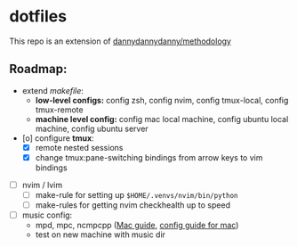 # dotfiles

This repo is an extension of [dannydannydanny/methodology](https://github.com/DannyDannyDanny/methodology/)


## Roadmap:

* extend *makefile*:
  * **low-level configs:** config zsh, config nvim, config tmux-local, config tmux-remote
  * **machine level config:** config mac local machine, config ubuntu local machine, config ubuntu server
* [o] configure **tmux**:
  * [X] remote nested sessions
  * [X] change tmux:pane-switching bindings from arrow keys to vim bindings
* [ ] nvim / lvim
  * [ ] make-rule for setting up `$HOME/.venvs/nvim/bin/python`
  * [ ] make-rules for getting nvim checkhealth up to speed
* [ ] music config:
  * mpd, mpc, ncmpcpp ([Mac guide](https://killtheyak.com/install-mpd-mpc-ncmpcpp/), [config guide for mac](https://computingforgeeks.com/install-configure-mpd-ncmpcpp-macos/))
  * test on new machine with music dir
